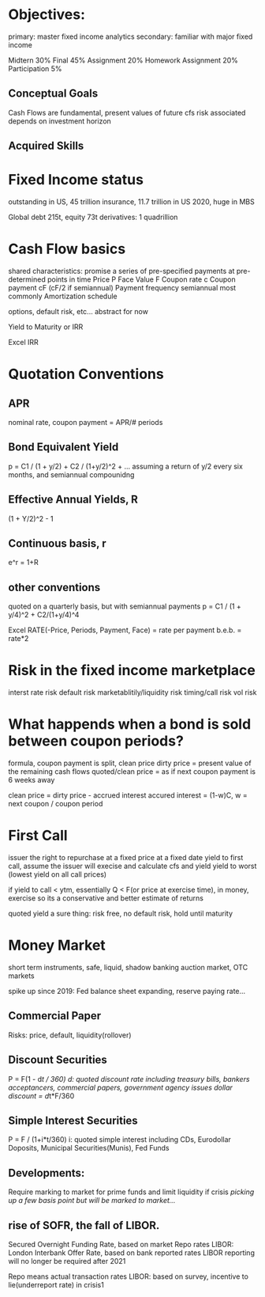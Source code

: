 # Objectives:
primary: master fixed income analytics
secondary: familiar with major fixed income 

Midtern             30%
Final               45%
Assignment          20%
Homework Assignment 20%
Participation        5%

## Conceptual Goals
Cash Flows are fundamental, present values of future cfs
risk associated depends on investment horizon
## Acquired Skills

# Fixed Income status
outstanding in US, 45 trillion
insurance, 11.7 trillion in US 2020, huge in MBS

Global debt 215t, equity 73t
derivatives: 1 quadrillion

# Cash Flow basics
shared characteristics: promise a series of pre-specified payments at pre-determined points in time
Price                    P
Face Value               F
Coupon rate              c
Coupon payment           cF (cF/2 if semiannual)
Payment frequency        semiannual most commonly
Amortization schedule

options, default risk, etc... abstract for now

Yield to Maturity or IRR

Excel IRR

# Quotation Conventions
## APR
nominal rate, coupon payment = APR/# periods
## Bond Equivalent Yield
p = C1 / (1 + y/2) + C2 / (1+y/2)^2 + ...
assuming a return of y/2 every six months, and semiannual compounidng
## Effective Annual Yields, R
(1 + Y/2)^2 - 1
## Continuous basis, r
e^r = 1+R
## other conventions
quoted on a quarterly basis, but with semiannual payments
p = C1 / (1 + y/4)^2 + C2/(1+y/4)^4

Excel RATE(-Price, Periods, Payment, Face) = rate per payment
b.e.b. = rate*2

# Risk in the fixed income marketplace
interst rate risk
default risk
marketablitily/liquidity risk
timing/call risk
vol risk

# What happends when a bond is sold between coupon periods?
formula, coupon payment is split, clean price
dirty price = present value of the remaining cash flows
quoted/clean price = as if next coupon payment is 6 weeks away

clean price = dirty price - accrued interest
accured interest = (1-w)C, w = next coupon / coupon period 

# First Call
issuer the right to repurchase at a fixed price at a fixed date
yield to first call, assume the issuer will execise and calculate cfs and yield
yield to worst (lowest yield on all call prices)

if yield to call < ytm, essentially Q < F(or price at exercise time), in money, exercise
so its a conservative and better estimate of returns

quoted yield a sure thing: risk free, no default risk, hold until maturity

# Money Market
short term instruments, safe, liquid, shadow banking
auction market, OTC markets

spike up since 2019: Fed balance sheet expanding, reserve paying rate...

## Commercial Paper
Risks: price, default, liquidity(rollover)

## Discount Securities
P = F(1 - d*t / 360)
d: quoted discount rate
including treasury bills, bankers acceptancers, commercial papers, government agency issues
dollar discount = d*t*F/360

## Simple Interest Securities
P = F / (1+i*t/360)
i: quoted simple interest 
including CDs, Eurodollar Doposits, Municipal Securities(Munis), Fed Funds

## Developments:
Require marking to market for prime funds and limit liquidity if crisis
*picking up a few basis point but will be marked to market...*

## rise of SOFR, the fall of LIBOR.
Secured Overnight Funding Rate, based on market Repo rates
LIBOR: London Interbank Offer Rate, based on bank reported rates
LIBOR reporting will no longer be required after 2021

Repo means actual transaction rates
LIBOR: based on survey, incentive to lie(underreport rate) in crisis1